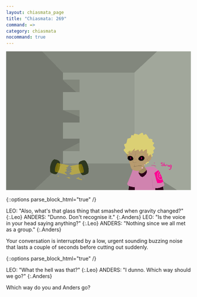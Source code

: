 ```yaml
---
layout: chiasmata_page
title: "Chiasmata: 269"
command: =>
category: chiasmata
nocommand: true
---
```


![269](/chiasmata/images/narrative/266.png)

{::options parse_block_html="true" /}
<div class="dialogue">
LEO: "Also, what's that glass thing that smashed when gravity changed?" 
{:.Leo}
ANDERS: "Dunno. Don't recognise it." 
{:.Anders}
LEO: "Is the voice in your head saying anything?" 
{:.Leo}
ANDERS: "Nothing since we all met as a group." 
{:.Anders}
</div>

Your conversation is interrupted by a low, urgent sounding buzzing noise that lasts a couple of seconds before cutting out suddenly.

{::options parse_block_html="true" /}
<div class="dialogue">
LEO: "What the hell was that?" 
{:.Leo}
ANDERS: "I dunno. Which way should we go?" 
{:.Anders}
</div>

Which way do you and Anders go?